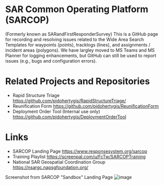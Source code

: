 # SAR Common Operating Platform (SARCOP)
(Formerly known as SARandFirstResponderSurvey)
This is a GitHub page for recording and resolving issues related to the Wide Area Search Templates for waypoints (points), tracklogs (lines), and assignments / incident areas (polygons). We have largley moved to MS Teams and MS Planner for logging enhancements, but GitHub can still be used to report issues (e.g., bugs and configuration errors).

# Related Projects and Repositories
- Rapid Structure Triage https://github.com/pjdohertygis/RapidStructureTriage/
- Reunification Form https://github.com/pjdohertygis/ReunificationForm
- Deployment Order Tool (Internal use only) https://github.com/pjdohertygis/DeploymentOrderTool

# Links
- SARCOP Landing Page https://www.responsesystem.org/sarcop
- Training Playlist https://screenpal.com/u/FcTw/SARCOPTraining
- National SAR Geospatial Coordination Group https://nsargc.napsgfoundation.org/

Screenshot from SARCOP "Sandbox" Landing Page
![image](https://github.com/pjdohertygis/WideAreaSearchTemplates/assets/4256979/a10c2744-e88a-4bb1-9bde-034bc8e520af)

